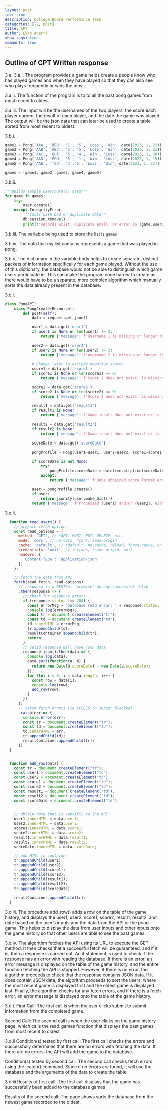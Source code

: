 ```yaml
---
layout: post
toc: true
description: College Board Performance Task
categories: [T2, post]
title: CPT
author: Evan Aparri
show_tags: true
comments: true
---
```


## Outline of CPT Written response

3 a.
3.a.i.
The program provides a game helps create a people know who has played games and when they have played so that they can also see who plays frequently or wins the most. 

3.a.ii.
The function of the program is to to all the past pong games from most recent to oldest. 

3.a.iii.
The input will be the usernames of the two players, the score each player earned, the result of each player, and the date the game was played. The output will be the json data that can later be used to create a table sorted from most recent to oldest.

3.b.i.
``` python
game1 = Pong('AAA', 'BBB', '1', '5', 'Loss', 'Win', date(2023, 1, 22))
game2 = Pong('AAB', 'ABC', '2', '5', 'Loss', 'Win', date(2023, 1, 21))
game3 = Pong('AAC', 'GHI', '5', '4', 'Win', 'Loss', date(2023, 1, 20))
game4 = Pong('AAD', 'FGH', '5', '1', 'Win', 'Loss', date(2023, 1, 19))
game5 = Pong('AAE', 'TYU', '3','5', 'Loss', 'Win', date(2023, 1, 22))

games = [game1, game2, game3, game4, game5]
```

3.b.ii.
``` python
"""Builds sample user/note(s) data"""
for game in games:
    try:
        user.create()
    except IntegrityError:
        '''fails with bad or duplicate data'''
        db.session.remove()
        print(f"Records exist, duplicate email, or error in {game.user1} and/or {game.user2}")
```

3.b.iii.
The variable being used to store the list is `games`

3.b.iv.
The data that my list contains represents a game that was played in pong.

3.b.v.
The dictionary in the variable body helps to create separate, distinct packets of information specifically for each game played. Without the use of this dictionary, the database would not be able to distinguish which game users participate in. This can make the program code harder to create as there would have to be a separate, more complex algorithm which manually sorts the data already present in the database.

3.c.i.
``` python
class PongAPI:
    class PongCreate(Resource):    
        def post(self):
            data = request.get_json()

            user1 = data.get('user1')
            if user1 is None or len(user1) != 3:
                return {'message': f'username 1 is missing or longer than 3 characters'}, 210
                
            user2 = data.get('user2')
            if user2 is None or len(user2) != 3:
                return {'message': f'username 2 is missing or longer than 3 characters'}, 210
            
            # Change later to exclude negative scores
            score1 = data.get('score1')
            if score1 is None or len(score1) <= 0:
                return {'message': f'Score 1 does not exist, is missing, or is invalid'}, 210 

            score2 = data.get('score2')
            if score2 is None or len(score2) <= 0:
                return {'message': f'Score 2 does not exist, is missing, or is invalid'}, 210 
                
            result1 = data.get('result1')
            if result1 is None:
                return {'message': f'Game result does not exist or is missing'}, 210 
            
            result2 = data.get('result2')
            if result2 is None:
                return {'message': f'Game result does not exist or is missing'}, 210 
            
            scoreDate = data.get('scoreDate')

            pongProfile = Pong(user1=user1, user2=user2, score1=score1, score2=score2, result1=result1, result2=result2)

            if scoreDate is not None:
                try:
                    pongProfile.scoreDate = datetime.strptime(scoreDate, '%m-%d-%Y').date()
                except:
                    return {'message': f'Date obtained score format error {scoreDate}, must be mm-dd-yyyy'}, 210
            
            user = pongProfile.create()
            if user:
                return jsonify(user.make_dict())
            return {'message': f'Processed {user1} and/or {user2}, either a format error or Usernames {user1} and/or {user2} is duplicate'}, 210
```

3.c.ii.
``` javascript
  function read_users() {
    // prepare fetch options
    const read_options = {
      method: 'GET', // *GET, POST, PUT, DELETE, etc.
      mode: 'cors', // no-cors, *cors, same-origin
      cache: 'default', // *default, no-cache, reload, force-cache, only-if-cached
      credentials: 'omit', // include, *same-origin, omit
      headers: {
        'Content-Type': 'application/json'
      },
    };

    // fetch the data from API
    fetch(read_fetch, read_options)
      // response is a RESTful "promise" on any successful fetch
      .then(response => {
        // check for response errors
        if (response.status !== 200) {
          const errorMsg = 'Database read error: ' + response.status;
          console.log(errorMsg);
          const tr = document.createElement("tr");
          const td = document.createElement("td");
          td.innerHTML = errorMsg;
          tr.appendChild(td);
          resultContainer.appendChild(tr);
          return;
        }
        // valid response will have json data
        response.json().then(data => {
          console.log(data);
          data.sort(function(a, b) {
            return new Date(b.scoreDate) - new Date(a.scoreDate);
          });
          for (let i = 0; i < data.length; i++) {
            const row = data[i];
            console.log(row);
            add_row(row);
          }
        })
      })
      // catch fetch errors (ie ACCESS to server blocked)
      .catch(err => {
        console.error(err);
        const tr = document.createElement("tr");
        const td = document.createElement("td");
        td.innerHTML = err;
        tr.appendChild(td);
        resultContainer.appendChild(tr);
      });
  }


  function add_row(data) {
    const tr = document.createElement("tr");
    const user1 = document.createElement("td");
    const user2 = document.createElement("td");
    const score1 = document.createElement("td");
    const score2 = document.createElement("td");
    const result1 = document.createElement("td");
    const result2 = document.createElement("td");
    const scoreDate = document.createElement("td");

  
    // obtain data that is specific to the API
    user1.innerHTML = data.user1; 
    user2.innerHTML = data.user2; 
    score1.innerHTML = data.score1;
    score2.innerHTML = data.score2;
    result1.innerHTML = data.result1;
    result2.innerHTML = data.result2;
    scoreDate.innerHTML = data.scoreDate;

    // add HTML to container
    tr.appendChild(user1);
    tr.appendChild(user2);
    tr.appendChild(score1);
    tr.appendChild(score2);
    tr.appendChild(result1);
    tr.appendChild(result2);
    tr.appendChild(scoreDate);

    resultContainer.appendChild(tr);
  }
```

3.c.iii.
The procedure add_row() adds a row on the table of the game history, and displays the user1, user2, score1, score2, result1, result2, and date based on the user’s inputs and the data from the API or the pong game. This helps to display the data from user inputs and other inputs onto the game history so that other users are able to see the past games.

3.c.iv.
The algorithm fetches the API using its URL to execute the GET method. It then checks that a successful fetch will be guaranteed, and if it is, then a response is carried out. An if statement is used to check if the response has an error with reading the database. If there is an error, an error message is displayed on the table of the game history, and the entire function fetching the API is stopped. However, if there is no error, the algorithm proceeds to check that the response contains JSON data. If it does contain JSON data, the algorithm proceeds to sort the users, where the most recent game is displayed first and the oldest game is displayed last. Finally, the algorithm checks for any fetch errors, and if there is a fetch error, an error message is displayed onto the table of the game history.


3.d.i.
First Call: The first call is when the user clicks submit to submit information from the completed game.

Second Call: The second call is when the user clicks on the game history page, which calls the read_games function that displays the past games from most recent to oldest

3.d.ii
Condition(s) tested by first call: The first call checks the errors and successfully determines that there are no errors with fetching the data. If there are no errors, the API will add the game to the database.

Condition(s) tested by second call: The second call checks fetch errors using the .catch() command. Since if no errors are found, it will use the database and the arguments of the data to create the table.

3.d.iii
Results of first call: The first call displays that the game has successfully been added to the database games

Results of the second call: The page shows sorts the database from the newest game recorded to the oldest.